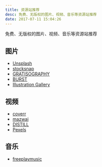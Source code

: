 ```yaml
---
title: 资源站推荐
desc: 免费、无版权的图片、视频、音乐等资源站推荐
date: 2017-07-11 15:04:26
---
```


免费、无版权的图片、视频、音乐等资源站推荐

<!--more-->

## 图片

- [Unsplash](https://unsplash.com/)
- [stocksnap](https://stocksnap.io)
- [GRATISOGRAPHY](http://www.gratisography.com/)
- [BURST](https://burst.shopify.com/)
- [Illustration Gallery](https://gallery.manypixels.co/)

## 视频

- [coverr](http://www.coverr.co/)
- [mazwai](http://mazwai.com/#/)
- [DISTILL](http://www.wedistill.io/)
- [Pexels](https://www.pexels.com/videos)

## 音乐

- [freeplaymusic](http://www.freeplaymusic.com)
